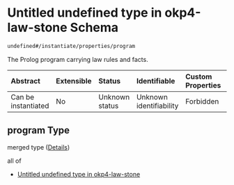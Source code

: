 # Untitled undefined type in okp4-law-stone Schema

```txt
undefined#/instantiate/properties/program
```

The Prolog program carrying law rules and facts.

| Abstract            | Extensible | Status         | Identifiable            | Custom Properties | Additional Properties | Access Restrictions | Defined In                                                                 |
| :------------------ | :--------- | :------------- | :---------------------- | :---------------- | :-------------------- | :------------------ | :------------------------------------------------------------------------- |
| Can be instantiated | No         | Unknown status | Unknown identifiability | Forbidden         | Allowed               | none                | [okp4-law-stone.json\*](schema/okp4-law-stone.json "open original schema") |

## program Type

merged type ([Details](okp4-law-stone-instantiatemsg-properties-program.md))

all of

* [Untitled undefined type in okp4-law-stone](okp4-law-stone-instantiatemsg-properties-program-allof-0.md "check type definition")
